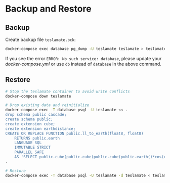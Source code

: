 # Backup and Restore

## Backup

Create backup file `teslamate.bck`:

```bash
docker-compose exec database pg_dump -U teslamate teslamate > teslamate.bck
```

If you see the error `ERROR: No such service: database`, please update your _docker-compose.yml_ or use `db` instead of `database` in the above command.

## Restore

```bash
# Stop the teslamate container to avoid write conflicts
docker-compose down teslamate

# Drop existing data and reinitialize
docker-compose exec -T database psql -U teslamate << .
drop schema public cascade;
create schema public;
create extension cube;
create extension earthdistance;
CREATE OR REPLACE FUNCTION public.ll_to_earth(float8, float8)
    RETURNS public.earth
    LANGUAGE SQL
    IMMUTABLE STRICT
    PARALLEL SAFE
    AS 'SELECT public.cube(public.cube(public.cube(public.earth()*cos(radians(\$1))*cos(radians(\$2))),public.earth()*cos(radians(\$1))*sin(radians(\$2))),public.earth()*sin(radians(\$1)))::public.earth';
.

# Restore
docker-compose exec -T database psql -U teslamate -d teslamate < teslamate.bck
```
